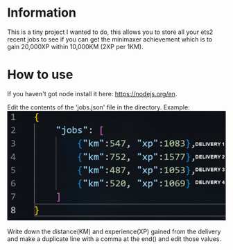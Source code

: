 # Information
This is a tiny project I wanted to do, this allows you to store all your ets2 recent jobs to see if you can get the minimaxer achievement which is to gain 20,000XP within 10,000KM (2XP per 1KM).

# How to use
If you haven't got node install it here: https://nodejs.org/en.

Edit the contents of the 'jobs.json' file in the directory.
Example: 
![example](https://raw.githubusercontent.com/rapbattlegod32/ets2minimaxer/main/media/examplepic.png)

Write down the distance(KM) and experience(XP) gained from the delivery and make a duplicate line with a comma at the end() and edit those values.

<!-- Lil something I wanted to make to make my job tracking a bit easier for the 'minimaxer',
gain 20,000xp under 10,000km. This essentially means completing jobs that give you over
2xp for each km done, personally so far I have been doing urgent delivery + fragile + 
adr and jobs over 250km with the 90xp parking option. -->